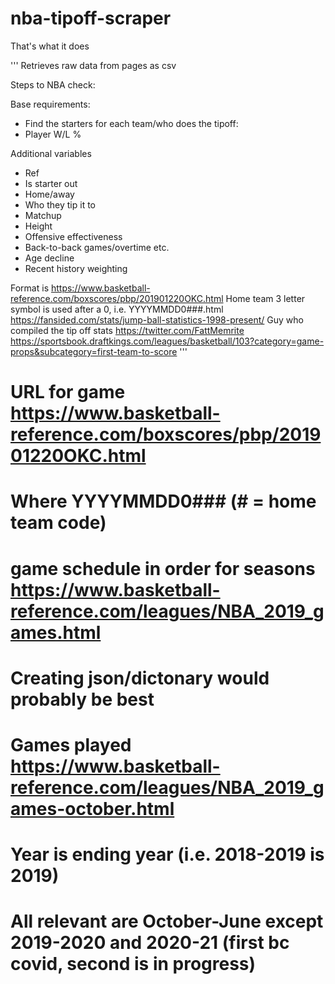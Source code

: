 # nba-tipoff-scraper
That's what it does

'''
Retrieves raw data from pages as csv

Steps to NBA check:

Base requirements:
-	Find the starters for each team/who does the tipoff:
-	Player W/L %

Additional variables
-	Ref
-	Is starter out
-	Home/away
-	Who they tip it to
-	Matchup
-	Height
-	Offensive effectiveness
-	Back-to-back games/overtime etc.
-	Age decline
-	Recent history weighting

Format is https://www.basketball-reference.com/boxscores/pbp/201901220OKC.html
Home team 3 letter symbol is used after a 0, i.e. YYYYMMDD0###.html
https://fansided.com/stats/jump-ball-statistics-1998-present/
Guy who compiled the tip off stats https://twitter.com/FattMemrite
https://sportsbook.draftkings.com/leagues/basketball/103?category=game-props&subcategory=first-team-to-score
'''

# URL for game https://www.basketball-reference.com/boxscores/pbp/201901220OKC.html
# Where YYYYMMDD0### (# = home team code)

# game schedule in order for seasons https://www.basketball-reference.com/leagues/NBA_2019_games.html
# Creating json/dictonary would probably be best

# Games played https://www.basketball-reference.com/leagues/NBA_2019_games-october.html
# Year is ending year (i.e. 2018-2019 is 2019)
# All relevant are October-June except 2019-2020 and 2020-21 (first bc covid, second is in progress)